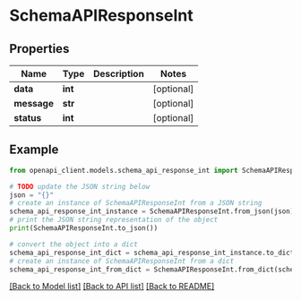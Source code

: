 # SchemaAPIResponseInt


## Properties

Name | Type | Description | Notes
------------ | ------------- | ------------- | -------------
**data** | **int** |  | [optional] 
**message** | **str** |  | [optional] 
**status** | **int** |  | [optional] 

## Example

```python
from openapi_client.models.schema_api_response_int import SchemaAPIResponseInt

# TODO update the JSON string below
json = "{}"
# create an instance of SchemaAPIResponseInt from a JSON string
schema_api_response_int_instance = SchemaAPIResponseInt.from_json(json)
# print the JSON string representation of the object
print(SchemaAPIResponseInt.to_json())

# convert the object into a dict
schema_api_response_int_dict = schema_api_response_int_instance.to_dict()
# create an instance of SchemaAPIResponseInt from a dict
schema_api_response_int_from_dict = SchemaAPIResponseInt.from_dict(schema_api_response_int_dict)
```
[[Back to Model list]](../README.md#documentation-for-models) [[Back to API list]](../README.md#documentation-for-api-endpoints) [[Back to README]](../README.md)


